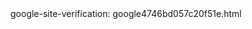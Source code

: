 <html>
<head>
<meta http-equiv="Content-Type" content="text/html; charset=us-ascii">
</head>
<body>
google-site-verification: google4746bd057c20f51e.html
</body>
</html>
